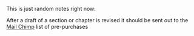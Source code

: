 


This is just random notes right now:

After a draft of a section or chapter is revised it should be sent out to the [Mail Chimp](http://mailchimp.com/) list of pre-purchases
